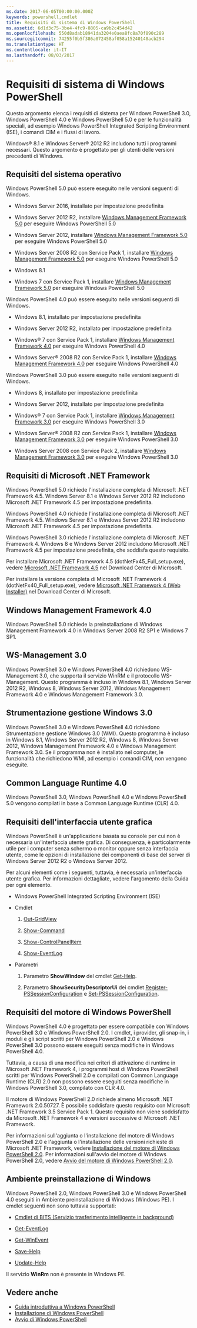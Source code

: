```yaml
---
ms.date: 2017-06-05T00:00:00.000Z
keywords: powershell,cmdlet
title: Requisiti di sistema di Windows PowerShell
ms.assetid: 6d1d3c75-3be4-4fc9-8805-ca9b2c454d42
ms.openlocfilehash: 550d8adab18941da3204e0aea8fc8a70f890c289
ms.sourcegitcommit: 74255f0b5f386a072458af058a15240140acb294
ms.translationtype: HT
ms.contentlocale: it-IT
ms.lasthandoff: 08/03/2017
---
```

# <a name="windows-powershell-system-requirements"></a>Requisiti di sistema di Windows PowerShell
Questo argomento elenca i requisiti di sistema per Windows PowerShell 3.0, Windows PowerShell 4.0 e Windows PowerShell 5.0 e per le funzionalità speciali, ad esempio Windows PowerShell Integrated Scripting Environment (ISE), i comandi CIM e i flussi di lavoro.

Windows® 8.1 e Windows Server® 2012 R2 includono tutti i programmi necessari. Questo argomento è progettato per gli utenti delle versioni precedenti di Windows.

## <a name="operating-system-requirements"></a>Requisiti del sistema operativo
Windows PowerShell 5.0 può essere eseguito nelle versioni seguenti di Windows.

-   Windows Server 2016, installato per impostazione predefinita

-   Windows Server 2012 R2, installare [Windows Management Framework 5.0](http://go.microsoft.com/fwlink/?LinkID=242919) per eseguire Windows PowerShell 5.0

-   Windows Server 2012, installare [Windows Management Framework 5.0](http://go.microsoft.com/fwlink/?LinkID=242919) per eseguire Windows PowerShell 5.0

-   Windows Server 2008 R2 con Service Pack 1, installare [Windows Management Framework 5.0](http://go.microsoft.com/fwlink/?LinkID=242919) per eseguire Windows PowerShell 5.0

-   Windows 8.1

-   Windows 7 con Service Pack 1, installare [Windows Management Framework 5.0](http://go.microsoft.com/fwlink/?LinkID=242919) per eseguire Windows PowerShell 5.0

Windows PowerShell 4.0 può essere eseguito nelle versioni seguenti di Windows.

-   Windows 8.1, installato per impostazione predefinita

-   Windows Server 2012 R2, installato per impostazione predefinita

-   Windows® 7 con Service Pack 1, installare [Windows Management Framework 4.0](http://go.microsoft.com/fwlink/?LinkId=293881) per eseguire Windows PowerShell 4.0

-   Windows Server® 2008 R2 con Service Pack 1, installare [Windows Management Framework 4.0](http://go.microsoft.com/fwlink/?LinkId=293881) per eseguire Windows PowerShell 4.0

Windows PowerShell 3.0 può essere eseguito nelle versioni seguenti di Windows.

-   Windows 8, installato per impostazione predefinita

-   Windows Server 2012, installato per impostazione predefinita

-   Windows® 7 con Service Pack 1, installare [Windows Management Framework 3.0](http://www.microsoft.com/download/details.aspx?id=34595) per eseguire Windows PowerShell 3.0

-   Windows Server® 2008 R2 con Service Pack 1, installare [Windows Management Framework 3.0](http://www.microsoft.com/download/details.aspx?id=34595) per eseguire Windows PowerShell 3.0

-   Windows Server 2008 con Service Pack 2, installare [Windows Management Framework 3.0](http://www.microsoft.com/download/details.aspx?id=34595) per eseguire Windows PowerShell 3.0

## <a name="microsoft-net-framework-requirements"></a>Requisiti di Microsoft .NET Framework
Windows PowerShell 5.0 richiede l'installazione completa di Microsoft .NET Framework 4.5. Windows Server 8.1 e Windows Server 2012 R2 includono Microsoft .NET Framework 4.5 per impostazione predefinita.

Windows PowerShell 4.0 richiede l'installazione completa di Microsoft .NET Framework 4.5. Windows Server 8.1 e Windows Server 2012 R2 includono Microsoft .NET Framework 4.5 per impostazione predefinita.

Windows PowerShell 3.0 richiede l'installazione completa di Microsoft .NET Framework 4. Windows 8 e Windows Server 2012 includono Microsoft .NET Framework 4.5 per impostazione predefinita, che soddisfa questo requisito.

Per installare Microsoft .NET Framework 4.5 (dotNetFx45_Full_setup.exe), vedere [Microsoft .NET Framework 4.5](http://go.microsoft.com/fwlink/?LinkID=242919) nel Download Center di Microsoft.

Per installare la versione completa di Microsoft .NET Framework 4 (dotNetFx40_Full_setup.exe), vedere [Microsoft .NET Framework 4 (Web Installer)](http://go.microsoft.com/fwlink/?LinkID=212931) nel Download Center di Microsoft.

## <a name="windows-management-framework-40"></a>Windows Management Framework 4.0
Windows PowerShell 5.0 richiede la preinstallazione di Windows Management Framework 4.0 in Windows Server 2008 R2 SP1 e Windows 7 SP1.

## <a name="ws-management-30"></a>WS-Management 3.0
Windows PowerShell 3.0 e Windows PowerShell 4.0 richiedono WS-Management 3.0, che supporta il servizio WinRM e il protocollo WS-Management. Questo programma è incluso in Windows 8.1, Windows Server 2012 R2, Windows 8, Windows Server 2012, Windows Management Framework 4.0 e Windows Management Framework 3.0.

## <a name="windows-management-instrumentation-30"></a>Strumentazione gestione Windows 3.0
Windows PowerShell 3.0 e Windows PowerShell 4.0 richiedono Strumentazione gestione Windows 3.0 (WMI). Questo programma è incluso in Windows 8.1, Windows Server 2012 R2, Windows 8, Windows Server 2012, Windows Management Framework 4.0 e Windows Management Framework 3.0. Se il programma non è installato nel computer, le funzionalità che richiedono WMI, ad esempio i comandi CIM, non vengono eseguite.

## <a name="common-language-runtime-40"></a>Common Language Runtime 4.0
Windows PowerShell 3.0, Windows PowerShell 4.0 e Windows PowerShell 5.0 vengono compilati in base a Common Language Runtime (CLR) 4.0.

## <a name="graphical-user-interface-requirements"></a>Requisiti dell'interfaccia utente grafica
Windows PowerShell è un'applicazione basata su console per cui non è necessaria un'interfaccia utente grafica. Di conseguenza, è particolarmente utile per i computer senza schermo o monitor oppure senza interfaccia utente, come le opzioni di installazione dei componenti di base del server di Windows Server 2012 R2 o Windows Server 2012.

Per alcuni elementi come i seguenti, tuttavia, è necessaria un'interfaccia utente grafica. Per informazioni dettagliate, vedere l'argomento della Guida per ogni elemento.

-   Windows PowerShell Integrated Scripting Environment (ISE)

-   Cmdlet

    1.  [Out-GridView](https://technet.microsoft.com/en-us/library/70915a86-d753-464e-8349-cba02316154c)

    2.  [Show-Command](https://technet.microsoft.com/en-us/library/65bba50b-91a8-49d5-80a2-a30fc684ba41)

    3.  [Show-ControlPanelItem](https://technet.microsoft.com/en-us/library/0685d42c-37cc-498f-acf6-0ecfeb0cb162)

    4.  [Show-EventLog](https://technet.microsoft.com/en-us/library/a3b0f5ad-0438-42c7-915b-d1b4793a431c)

-   Parametri

    1.  Parametro **ShowWindow** del cmdlet [Get-Help](https://technet.microsoft.com/en-us/library/1f46eeb4-49d7-4bec-bb29-395d9b42f54a).

    2.  Parametro **ShowSecurityDescriptorUi** dei cmdlet [Register-PSSessionConfiguration](https://technet.microsoft.com/en-us/library/e9152ae2-bd6d-4056-9bc7-dc1893aa29ea) e [Set-PSSessionConfiguration](https://technet.microsoft.com/en-us/library/b21fbad3-1759-4260-b206-dcb8431cd6ea).

## <a name="windows-powershell-engine-requirements"></a>Requisiti del motore di Windows PowerShell
Windows PowerShell 4.0 è progettato per essere compatibile con Windows PowerShell 3.0 e Windows PowerShell 2.0. I cmdlet, i provider, gli snap-in, i moduli e gli script scritti per Windows PowerShell 2.0 e Windows PowerShell 3.0 possono essere eseguiti senza modifiche in Windows PowerShell 4.0.

Tuttavia, a causa di una modifica nei criteri di attivazione di runtime in Microsoft .NET Framework 4, i programmi host di Windows PowerShell scritti per Windows PowerShell 2.0 e compilati con Common Language Runtime (CLR) 2.0 non possono essere eseguiti senza modifiche in Windows PowerShell 3.0, compilato con CLR 4.0.

Il motore di Windows PowerShell 2.0 richiede almeno Microsoft .NET Framework 2.0.50727. È possibile soddisfare questo requisito con Microsoft .NET Framework 3.5 Service Pack 1. Questo requisito non viene soddisfatto da Microsoft .NET Framework 4 e versioni successive di Microsoft .NET Framework.

Per informazioni sull'aggiunta o l'installazione del motore di Windows PowerShell 2.0 e l'aggiunta o l'installazione delle versioni richieste di Microsoft .NET Framework, vedere [Installazione del motore di Windows PowerShell 2.0](Installing-the-Windows-PowerShell-2.0-Engine.md). Per informazioni sull'avvio del motore di Windows PowerShell 2.0, vedere [Avvio del motore di Windows PowerShell 2.0](Starting-the-Windows-PowerShell-2.0-Engine.md).

## <a name="windows-preinstallation-environment"></a>Ambiente preinstallazione di Windows
Windows PowerShell 2.0, Windows PowerShell 3.0 e Windows PowerShell 4.0 eseguiti in Ambiente preinstallazione di Windows (Windows PE). I cmdlet seguenti non sono tuttavia supportati:

-   [Cmdlet di BITS (Servizio trasferimento intelligente in background)](http://go.microsoft.com/fwlink/?LinkId=257514)

-   [Get-EventLog](https://technet.microsoft.com/en-us/library/b4985b11-82bf-487d-928d-becd96fc0419)

-   [Get-WinEvent](https://technet.microsoft.com/en-us/library/5fe94870-ed6b-4ce2-9500-93846cc65c95)

-   [Save-Help](https://technet.microsoft.com/en-us/library/aed94f90-b73f-4e25-a25d-7c18d9f161fa)

-   [Update-Help](https://technet.microsoft.com/en-us/library/93e1d870-ace6-432b-8778-8920291d7545)

Il servizio **WinRm** non è presente in Windows PE.

## <a name="see-also"></a>Vedere anche
- [Guida introduttiva a Windows PowerShell](../getting-started/Getting-Started-with-Windows-PowerShell.md)
- [Installazione di Windows PowerShell](Installing-Windows-PowerShell.md)
- [Avvio di Windows PowerShell](https://technet.microsoft.com/en-us/library/8ec8c2d7-8e7c-4722-a3d2-498fe5739a8e)

